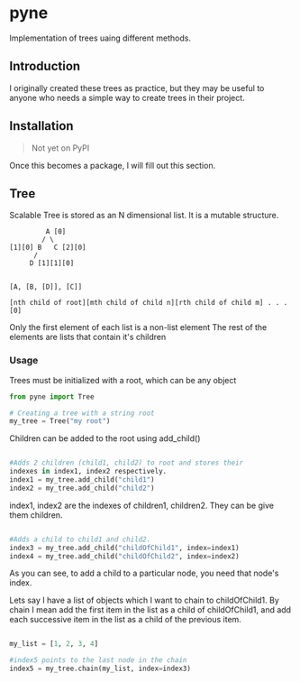 # pyne
Implementation of trees uaing different methods.

## Introduction
I originally created these trees as practice, but they may be useful
to anyone who needs a simple way to create trees in their project.

## Installation
> Not yet on PyPI

Once this becomes a package, I will fill out this section.

## Tree
Scalable Tree is stored as an N dimensional list. 
It is a mutable structure.
```
         A [0]
        / \
[1][0] B   C [2][0]
      /
     D [1][1][0]


[A, [B, [D]], [C]]

[nth child of root][mth child of child n][rth child of child m] . . . [0]
```
Only the first element of each list is a non-list element
The rest of the elements are lists that contain it's children

### Usage
Trees must be initialized with a root, which can be any object
```python
from pyne import Tree

# Creating a tree with a string root
my_tree = Tree("my root")

```

Children can be added to the root using add_child()
```python

#Adds 2 children (child1, child2) to root and stores their 
indexes in index1, index2 respectively.
index1 = my_tree.add_child("child1")
index2 = my_tree.add_child("child2")

```

index1, index2 are the indexes of children1, children2. 
They can be give them children.
```python

#Adds a child to child1 and child2.
index3 = my_tree.add_child("childOfChild1", index=index1)
index4 = my_tree.add_child("childOfChild2", index=index2)

```
As you can see, to add a child to a particular node, you need that node's index.

Lets say I have a list of objects which I want to chain to childOfChild1.
By chain I mean add the first item in the list as a child of childOfChild1,
and add each successive item in the list as a child of the previous item.
```python

my_list = [1, 2, 3, 4]

#index5 points to the last node in the chain
index5 = my_tree.chain(my_list, index=index3)

```

